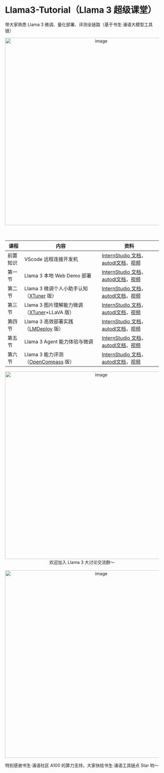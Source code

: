 # Llama3-Tutorial（Llama 3 超级课堂）

带大家熟悉 Llama 3 微调、量化部署、评测全链路（基于书生·浦语大模型工具链）

<div align="center">
  <img src="https://github.com/SmartFlowAI/Llama3-Tutorial/assets/25839884/91914c5f-30f4-4d7d-9ffc-ccb179afc3c2" alt="image" width="614">
</div>

</br>
</br>

<div align='center'>

| 课程   | 内容                                        | 资料                                |
| ------ | ------------------------------------------- | ----------------------------------- |
| 前置知识 | VScode 远程连接开发机                        |  [InternStudio 文档](./docs/env.md)，[autodl文档](./docs_autodl/env.md)，[视频](https://www.bilibili.com/video/BV1Qi42117mb) |
| 第一节 | Llama 3 本地 Web Demo 部署                  | [InternStudio 文档](./docs/hello_world.md)，[autodl文档](./docs_autodl/hello_world.md)，[视频](https://www.bilibili.com/video/BV1Fu4m1F7FA) |
| 第二节 | Llama 3 微调个人小助手认知（[XTuner](https://github.com/internLM/xtuner) 版）     | [InternStudio 文档](./docs/assistant.md)，[autodl文档](./docs_autodl/assistant.md)，[视频](https://www.bilibili.com/video/BV1Em41117RD)   |
| 第三节 | Llama 3 图片理解能力微调（[XTuner](https://github.com/internLM/xtuner)+LLaVA 版） | [InternStudio 文档](./docs/llava.md)，[autodl文档](./docs_autodl/llava.md)，[视频](https://www.bilibili.com/video/BV15f421S7cg)       |
| 第四节 | Llama 3 高效部署实践（[LMDeploy](https://github.com/internLM/lmdeploy) 版）         | [InternStudio 文档](./docs/lmdeploy.md)，[autodl文档](./docs_autodl/lmdeploy.md)，[视频](https://www.bilibili.com/video/BV1fx4y1B74B)                          |
| 第五节 | Llama 3 Agent 能力体验与微调                | [InternStudio 文档](./docs/agent.md)，[autodl文档](./docs_autodl/agent.md)，[视频](https://www.bilibili.com/video/BV1zi42117MP)       |
| 第六节 | Llama 3 能力评测（[OpenCompass](https://github.com/open-compass/opencompass) 版）          | [InternStudio 文档](./docs/opencompass.md)，[autodl文档](./docs_autodl/opencompass.md)，[视频](https://www.bilibili.com/video/BV19i42117yr)                          |




</div>

<div align="center">
  <img src="https://github.com/SmartFlowAI/Llama3-Tutorial/assets/25839884/a3b0c249-d6e0-4307-a6be-225eca0867a9" alt="image", width="614">
</div>




<div align="center">
欢迎加入 Llama 3 大讨论交流群～
</div>

</br>


<div align="center">
  <img src="https://github.com/SmartFlowAI/Llama3-Tutorial/assets/25839884/efb829db-847c-47df-a36c-d67e910f8b3d" alt="image", width="614">
</div>

特别感谢书生·浦语社区 A100 的算力支持，大家快给书生·浦语工具链点 Star 哟～
